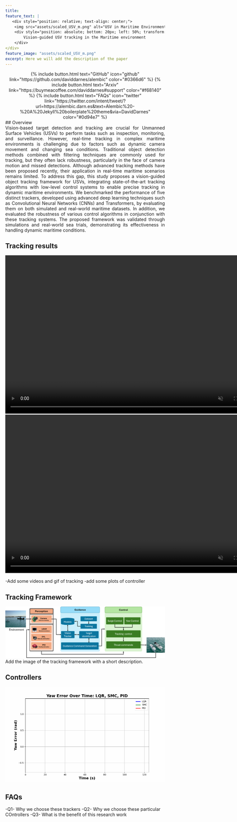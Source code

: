 ```yaml
---
title: 
feature_text: |
   <div style="position: relative; text-align: center;">
    <img src="assets/scaled_USV_m.png" alt="USV in Maritime Environment" style="width: 100%;">
    <div style="position: absolute; bottom: 20px; left: 50%; transform: translateX(-50%); color: white; font-weight: bold; font-size: 24px;">
        Vision-guided USV tracking in the Maritime environment
    </div>
</div>
feature_image: "assets/scaled_USV_m.png"
excerpt: Here we will add the description of the paper
---
```



<div style="text-align: center;">
  {% include button.html text="GitHub" icon="github" link="https://github.com/daviddarnes/alembic" color="#0366d6" %}
  {% include button.html text="Arxiv" link="https://buymeacoffee.com/daviddarnes#support" color="#f68140" %}
  {% include button.html text="FAQs" icon="twitter" link="https://twitter.com/intent/tweet/?url=https://alembic.darn.es&text=Alembic%20-%20A%20Jekyll%20boilerplate%20theme&via=DavidDarnes" color="#0d94e7" %}
</div>
## Overview
<div style="text-align: justify;">
    Vision-based target detection and tracking are crucial for Unmanned Surface Vehicles (USVs) to perform tasks such as inspection, monitoring, and surveillance. However, real-time tracking in complex maritime environments is challenging due to factors such as dynamic camera movement and changing sea conditions. Traditional object detection methods combined with filtering techniques are commonly used for tracking, but they often lack robustness, particularly in the face of camera motion and missed detections. Although advanced tracking methods have been proposed recently, their application in real-time maritime scenarios remains limited. To address this gap, this study proposes a vision-guided object tracking framework for USVs, integrating state-of-the-art tracking algorithms with low-level control systems to enable precise tracking in dynamic maritime environments. We benchmarked the performance of five distinct trackers, developed using advanced deep learning techniques such as Convolutional Neural Networks (CNNs) and Transformers, by evaluating them on both simulated and real-world maritime datasets. In addition, we evaluated the robustness of various control algorithms in conjunction with these tracking systems. The proposed framework was validated through simulations and real-world sea trials, demonstrating its effectiveness in handling dynamic maritime conditions.
</div>


## Tracking results 

<video controls="" width="800" height="500" muted="" loop="" autoplay="">
<source src="https://github.com/Muhayyuddin/tracking/raw/main/video/tracking.mp4" type="video/mp4">
</video>

<video controls="" width="800" height="500" muted="" loop="" autoplay="">
<source src="https://github.com/Muhayyuddin/tracking/raw/refs/heads/main/video/trackers.mp4" type="video/mp4">
</video>

-Add some videos and gif of tracking
-add some plots of controller
## Tracking Framework
<div style="text-align: center;">
  <img src="assets/framework-1.png" alt="framework" />
</div>
Add the image of the tracking framework with a short description.


## Controllers 
<div style="text-align: center;">
  <img src="assets/yaw_error_animation.gif" alt="Yaw Error Simulation" />
</div>

## FAQs
-Q1- Why we choose these trackers 
-Q2- Why we choose these particular COntrollers 
-Q3- What is the benefit of this research work



